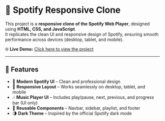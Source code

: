 # 🎵 Spotify Responsive Clone  

This project is a **responsive clone of the Spotify Web Player**, designed using **HTML, CSS, and JavaScript**.  
It replicates the clean UI and responsive design of Spotify, ensuring smooth performance across devices (desktop, tablet, and mobile).  

🌐 **Live Demo:** [Click here to view the project](https://dishanttalwekar97.github.io/Mini-spotify/)  

---

## 🚀 Features  
- 🎨 **Modern Spotify UI** – Clean and professional design  
- 📱 **Responsive Layout** – Works seamlessly on desktop, tablet, and mobile  
- 🎶 **Music Player UI** – Includes play/pause, next, previous, and progress bar (UI only)  
- 📂 **Reusable Components** – Navbar, sidebar, playlist, and footer  
- 🌗 **Dark Theme** – Inspired by the official Spotify dark mode  
